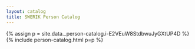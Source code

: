 ```yaml
---
layout: catalog
title: SWERIK Person Catalog
---
```

{% assign p = site.data._person-catalog.i-E2VEuW8StdbwuJyGXtUP4D %}
{% include person-catalog.html p=p %}

